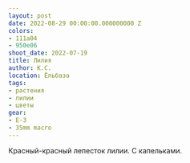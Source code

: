 ```yaml
---
layout: post
date: 2022-08-29 00:00:00.000000000 Z
colors:
- 111a04
- 950e06
shoot_date: 2022-07-19
title: Лилия
author: К.С.
location: Ёльбаза
tags:
- растения
- лилии
- цветы
gear:
- E-3
- 35mm macro
---
```

Красный-красный лепесток лилии. С капельками.

